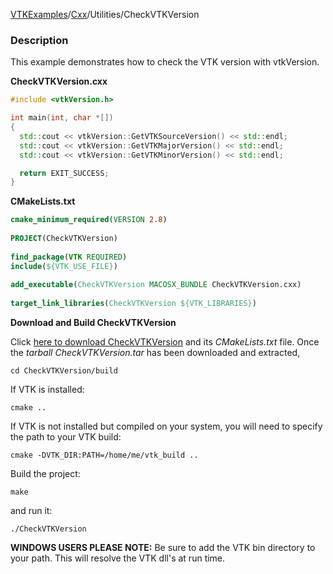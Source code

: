 [VTKExamples](Home)/[Cxx](Cxx)/Utilities/CheckVTKVersion

### Description
This example demonstrates how to check the VTK version with vtkVersion.

**CheckVTKVersion.cxx**
```c++
#include <vtkVersion.h>

int main(int, char *[])
{
  std::cout << vtkVersion::GetVTKSourceVersion() << std::endl;
  std::cout << vtkVersion::GetVTKMajorVersion() << std::endl;
  std::cout << vtkVersion::GetVTKMinorVersion() << std::endl;

  return EXIT_SUCCESS;
}
```
**CMakeLists.txt**
```cmake
cmake_minimum_required(VERSION 2.8)
 
PROJECT(CheckVTKVersion)
 
find_package(VTK REQUIRED)
include(${VTK_USE_FILE})
 
add_executable(CheckVTKVersion MACOSX_BUNDLE CheckVTKVersion.cxx)
 
target_link_libraries(CheckVTKVersion ${VTK_LIBRARIES})
```

**Download and Build CheckVTKVersion**

Click [here to download CheckVTKVersion](https://github.com/lorensen/VTKWikiExamplesTarballs/raw/master/CheckVTKVersion.tar) and its *CMakeLists.txt* file.
Once the *tarball CheckVTKVersion.tar* has been downloaded and extracted,
```
cd CheckVTKVersion/build 
```
If VTK is installed:
```
cmake ..
```
If VTK is not installed but compiled on your system, you will need to specify the path to your VTK build:
```
cmake -DVTK_DIR:PATH=/home/me/vtk_build ..
```
Build the project:
```
make
```
and run it:
```
./CheckVTKVersion
```
**WINDOWS USERS PLEASE NOTE:** Be sure to add the VTK bin directory to your path. This will resolve the VTK dll's at run time.

